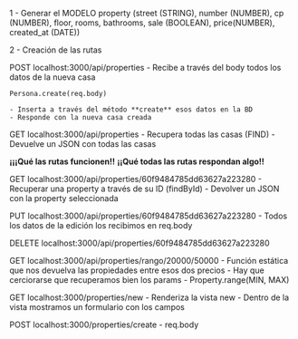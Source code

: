1 - Generar el MODELO
    property (street (STRING), number (NUMBER), cp (NUMBER), floor, rooms, bathrooms, sale (BOOLEAN), price(NUMBER), created_at (DATE))


2 - Creación de las rutas

POST localhost:3000/api/properties
    - Recibe a través del body todos los datos de la nueva casa

    Persona.create(req.body)

    - Inserta a través del método **create** esos datos en la BD
    - Responde con la nueva casa creada

GET localhost:3000/api/properties
    - Recupera todas las casas (FIND)
    - Devuelve un JSON con todas las casas

**¡¡¡Qué las rutas funcionen!!**
**¡¡Qué todas las rutas respondan algo!!**

GET localhost:3000/api/properties/60f9484785dd63627a223280
    - Recuperar una property a través de su ID (findById)
    - Devolver un JSON con la property seleccionada 


PUT localhost:3000/api/properties/60f9484785dd63627a223280
    - Todos los datos de la edición los recibimos en req.body

DELETE localhost:3000/api/properties/60f9484785dd63627a223280

GET localhost:3000/api/properties/rango/20000/50000
    - Función estática que nos devuelva las propiedades entre esos dos precios
        - Hay que cerciorarse que recuperamos bien los params
        - Property.range(MIN, MAX)


GET localhost:3000/properties/new
    - Renderiza la vista new
    - Dentro de la vista mostramos un formulario con los campos
    <form action="URL DONDE LO ENVIAMOS" method="POST">

POST localhost:3000/properties/create
    - req.body